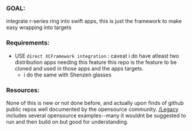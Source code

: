 ### GOAL: 
integrate r-series ring into swift apps, this is just the framework to make easy wrapping into targets

### Requirements: 
- USE `direct XCFramework integration` : caveat i do have atleast two distribution apps needing this feature this repo is the feature to be cloned and used in those apps and the apps targets.
  - i do the same with Shenzen glasses 

### Resources:
None of this is new or not done before, and actually upon finds of github public repos well documented by the opensource community. [/Legacy](Legacy) includes several opensource examples--many it wouldnt be suggested to run and then build on but good for understanding.